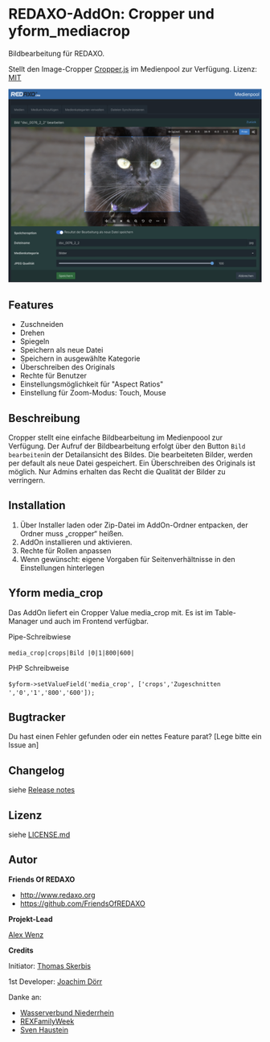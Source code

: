 REDAXO-AddOn: Cropper und yform_mediacrop
================================================================================

Bildbearbeitung für REDAXO.

Stellt den Image-Cropper [Cropper.js](https://fengyuanchen.github.io/cropperjs/) im Medienpool zur Verfügung. Lizenz: [MIT](https://github.com/fengyuanchen/cropperjs/blob/master/LICENSE)

![Screenshot](https://github.com/FriendsOfREDAXO/cropper/raw/assets/cropper_screenshot.png)

## Features
- Zuschneiden 
- Drehen
- Spiegeln
- Speichern als neue Datei
- Speichern in ausgewählte Kategorie
- Überschreiben des Originals
- Rechte für Benutzer
- Einstellungsmöglichkeit für "Aspect Ratios"
- Einstellung für Zoom-Modus: Touch, Mouse

## Beschreibung 

Cropper stellt eine einfache Bildbearbeitung im Medienpoool zur Verfügung. Der Aufruf der Bildbearbeitung erfolgt über den Button `Bild bearbeiten`in der Detailansicht des Bildes. Die bearbeiteten Bilder, werden per default als neue Datei gespeichert. Ein Überschreiben des Originals ist möglich. Nur Admins erhalten das Recht die Qualität der Bilder zu verringern.

## Installation

1. Über Installer laden oder Zip-Datei im AddOn-Ordner entpacken, der Ordner muss „cropper“ heißen.
2. AddOn installieren und aktivieren.
3. Rechte für Rollen anpassen
4. Wenn gewünscht: eigene Vorgaben für Seitenverhältnisse in den Einstellungen hinterlegen

## Yform media_crop

Das AddOn liefert ein Cropper Value media_crop mit. Es ist im Table-Manager und auch im Frontend verfügbar. 

Pipe-Schreibwiese 

`media_crop|crops|Bild |0|1|800|600|`

PHP Schreibweise 

`$yform->setValueField('media_crop', ['crops','Zugeschnitten ','0','1','800','600']);`

## Bugtracker

Du hast einen Fehler gefunden oder ein nettes Feature parat? [Lege bitte ein Issue an]

## Changelog

siehe [Release notes](https://github.com/FriendsOfREDAXO/cropper/releases)

## Lizenz

siehe [LICENSE.md](https://github.com/FriendsOfREDAXO/cropper/blob/master/LICENSE.md)


## Autor

**Friends Of REDAXO**

* http://www.redaxo.org
* https://github.com/FriendsOfREDAXO

**Projekt-Lead**

[Alex Wenz](https://github.com/alexwenz)


**Credits**

Initiator: 
[Thomas Skerbis](https://github.com/skerbis)

1st Developer: 
[Joachim Dörr](https://github.com/joachimdoerr)

Danke an: 

- [Wasserverbund Niederrhein](https://wv-n.de)
- [REXFamilyWeek](https://ferien-am-tressower-see.de/rexfamilyweek-2023/)
- [Sven Haustein](https://github.com/shauste)




